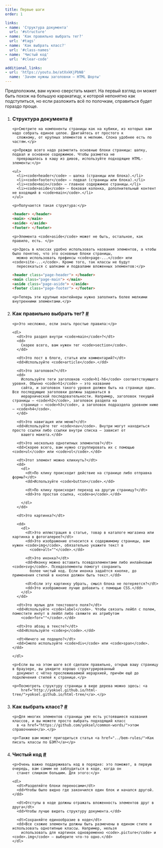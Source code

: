 ```yaml
---
title: Первые шаги
order: 1

links:
- name: 'Cтруктура документа'
  url: '#structure'
- name: 'Как правильно выбрать тег?'
  url: '#tags'
- name: 'Как выбрать класс?'
  url: '#class-names'
- name: 'Чистый код'
  url: '#clear-code'

additional_links:
- url: 'https://youtu.be/atXxkKjPbN8'
  name: 'Зачем нужны заголовки — HTML Шорты'
---
```


<div class="intro">
  Предположим, вам нужно сверстать макет. На первый взгляд он может быть похож на большую каракатицу, к которой
  непонятно как подступиться, но если разложить всё по полочкам, справиться будет гораздо проще.
</div>

<ol>
  <li>
    <h3 id="structure">Cтруктура документа <a class="post__anchor" href="#structure">#</a></h3>

    <p>Смотрите на компоненты страницы как на кубики, из которых вам надо собрать единое целое. Двигайтесь от простого к
      сложному, от крупных элементов к мелким. Слона удобнее есть по частям.</p>

    <p>Прежде всего надо разметить основные блоки страницы: шапку, подвал и основное содержимое. Чтобы разметка не
      превращалась в кашу из дивов, используйте подходящие HTML-элементы:</p>

    <ul>
      <li><code>header</code> — шапка (страницы или блока).</li>
      <li><code>footer</code> — подвал (страницы или блока).</li>
      <li><code>main</code> — главное содержимое страницы.</li>
      <li><code>aside</code> — боковая колонка, дополнительный контент не входящий в <code>main</code>.</li>
    </ul>

    <p>Получается такая структура:</p>

```html
<header> </header>
<main> </main>
<aside> </aside>
<footer> </footer>
```

    <p>Элемента <code>aside</code> может не быть, остальное, как правило, есть. </p>

    <p>Здесь в классах удобно использовать названия элементов, а чтобы было понятно, что это основные блоки страницы,
      можно использовать префиксы <code>page-...</code> или <code>site-...</code>. Кроме того, так классы не будут
      пересекаться c шапками и подвалами вложенных элементов:</p>

```html
<header class="page-header"> </header>
<main class="page-main"> </main>
<aside class="page-aside"> </aside>
<footer class="page-footer"> </footer>
```

    <p>Теперь эти крупные контейнеры нужно заполнить более мелкими внутренними элементами.</p>
  </li>

  <li>
    <h3 id="tags">Как правильно выбрать тег? <a class="post__anchor" href="#tags">#</a></h3>

    <p>Это несложно, если знать простые правила:</p>

    <dl>
      <dt>Это раздел внутри <code>main</code>?</dt>
      <dd>
        Скорее всего, вам нужен тег <code>section</code>.
      </dd>

      <dt>Это пост в блоге, статья или комментарий?</dt>
      <dd>Используйте <code>article</code>.</dd>

      <dt>Это заголовок?</dt>
      <dd>
        Используйте теги заголовков <code>h1-h6</code> соответствующего уровня. Обычно <code>h1</code> — это название
        сайта, и заголовок такого уровня должен быть на странице один. Все последующие заголовки должны задаваться в
        иерархической последовательности. Например, заголовок текущей страницы — <code>h2</code>, заголовок раздела на
        странице — <code>h3</code>, а заголовок подраздела уровнем ниже — <code>h4</code>.
      </dd>

      <dt>Это навигация или меню?</dt>
      <dd>Используйте тег <code>nav</code>. Внутри могут находиться просто ссылки либо ссылки внутри списка — зависит от
        вашего макета.</dd>

      <dt>Это несколько однотипных элементов?</dt>
      <dd>Скорее всего, вам нужно сгруппировать их с помощью <code>ul</code> или <code>ol</code>.</dd>

      <dt>Этот элемент можно кликнуть?</dt>
      <dd>
        <dl>
          <dt>По клику происходит действие на странице либо отправка формы?</dt>
          <dd>Используйте <code>button</code>.</dd>

          <dt>По клику происходит переход на другую страницу?</dt>
          <dd>Это простая ссылка, <code>a</code>.</dd>

        </dl>
      </dd>

      <dt>Это картинка?</dt>

      <dd>
        <dl>
          <dt>Это иллюстрация в статье, товар в каталоге магазина или картинка в фотогалерее?</dt>
          <dd>Это изображение относится к содержимому страницы, вам нужен <code>img</code>, обязательно укажите текст в
            <code>alt=""</code>.</dd>

          <dt>Это иконка?</dt>
          <dd>Иконку можно вставить псевдоэлементами либо инлайновым <code>svg</code>. Псевдоэлементы помогут сохранить
            более чистый код. Если иконка задаётся кнопке, до применения стилей в кнопке должен быть текст.</dd>

          <dt>Если эту картинку убрать, смысл блока не потеряется?</dt>
          <dd>Это изображение лучше добавить с помощью CSS.</dd>
        </dl>
      </dd>

      <dt>Это ярлык для текстового поля?</dt>
      <dd>Используйте <code>label</code>. Чтобы связать лейбл с полем, поместите инпут в лейбл либо свяжите их атрибутом
        <code>for=""</code>.</dd>

      <dt>Это абзац в тексте?</dt>
      <dd>Используйте <code>p</code>.</dd>

      <dt>Ничего не подошло?</dt>
      <dd>Смело используйте <code>div</code> или <code>span</code>.</dd>

    </dl>

    <p>Если вы на этом шаге всё сделали правильно, открыв вашу страницу в браузере, вы увидите хорошо структурированный
      документ с чётко прослеживаемой иерархией, причём ещё до подключения стилей к странице.</p>

    <p>Посмотреть структуру страницы в виде дерева можно здесь: <a
        href="http://yoksel.github.io/html-tree/">yoksel.github.io/html-tree/</a>.</p>
  </li>

  <li>
    <h3 id="class-names">Как выбрать класс? <a class="post__anchor" href="#class-names">#</a></h3>

    <p>Для многих элементов страницы уже есть устоявшиеся названия классов, и вы можете просто выбрать подходящий класс
      в <a href="https://github.com/yoksel/common-words/">этом справочнике</a>.</p>

    <p>Также вам может пригодиться статья <a href="../bem-rules/">Как писать классы по БЭМ?</a></p>
  </li>

  <li>
    <h3 id="clear-code">Чистый код <a class="post__anchor" href="#clear-code">#</a></h3>

    <p>Очень важно поддерживать код в порядке: это поможет, в первую очередь, вам самим не заблудиться в коде, когда он
      станет слишком большим. Для этого:</p>

    <dl>
      <dt>Разделяйте блоки переносами</dt>
      <dd>Чтобы было видно где закончился один блок и начался другой.</dd>

      <dt>Отступы в коде должны отражать вложенность элементов друг в друга</dt>
      <dd>Чтобы лучше видеть структуру документа.</dd>

      <dt>Сохраняйте единообразие в коде</dt>
      <dd>Все схожие элементы должны быть размечены в едином стиле и использовать однотипные классы. Например, нельзя
        использовать для картинок одновременно <code>.picture</code> и <code>.img</code> — выберите что-то одно.</dd>
    </dl>
  </li>
</ol>
